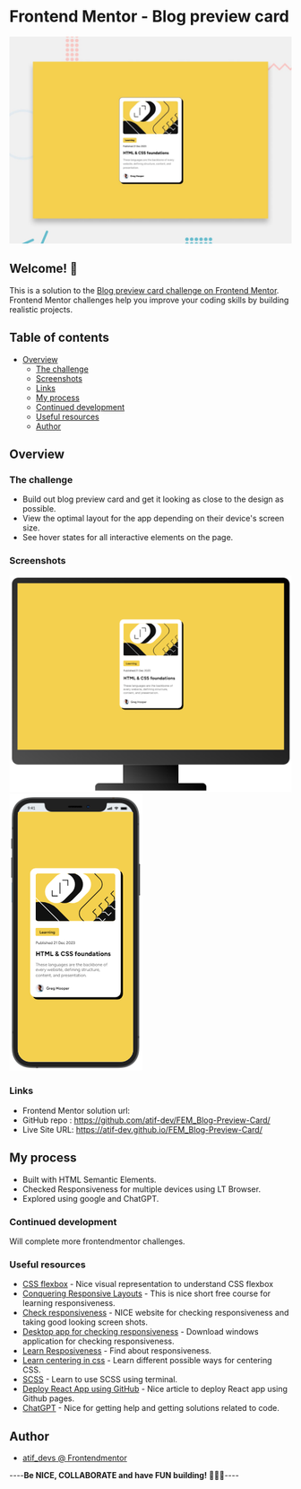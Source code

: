 # Frontend Mentor - Blog preview card

![Design preview for the Blog preview card challenge](./preview.jpg)

## Welcome! 👋

This is a solution to the [Blog preview card challenge on Frontend Mentor](https://www.frontendmentor.io/challenges/blog-preview-card-ckPaj01IcS). Frontend Mentor challenges help you improve your coding skills by building realistic projects.

## Table of contents

- [Overview](#overview)
  - [The challenge](#the-challenge)
  - [Screenshots](#screenshots)
  - [Links](#links)
  - [My process](#my-process)
  - [Continued development](#continued-development)
  - [Useful resources](#useful-resources)
  - [Author](#author)

## Overview

### The challenge

- Build out blog preview card and get it looking as close to the design as possible.
- View the optimal layout for the app depending on their device's screen size.
- See hover states for all interactive elements on the page.

### Screenshots

![PC View](https://github.com/atif-dev/FEM_Blog-Preview-Card/blob/main/screenshots/Screen(1440%20by%20900).png?raw=true)
![Mobile view](https://github.com/atif-dev/FEM_Blog-Preview-Card/blob/main/screenshots/iPhone.png?raw=true)

### Links

- Frontend Mentor solution url:
- GitHub repo : https://github.com/atif-dev/FEM_Blog-Preview-Card/
- Live Site URL: https://atif-dev.github.io/FEM_Blog-Preview-Card/

## My process

  - Built with HTML Semantic Elements.
  - Checked Responsiveness for multiple devices using LT Browser.
  - Explored using google and ChatGPT.
    
### Continued development

  Will complete more frontendmentor challenges.

### Useful resources

- [CSS flexbox](https://css-tricks.com/snippets/css/a-guide-to-flexbox/) - Nice visual representation to understand CSS flexbox 
- [Conquering Responsive Layouts](https://courses.kevinpowell.co/conquering-responsive-layouts) - This is nice short free course for learning responsiveness.
- [Check responsiveness](https://www.lambdatest.com/mobile-view-website) - NICE website for checking responsiveness and taking good looking screen shots.
- [Desktop app for checking responsiveness](https://responsively.app/) - Download windows application for checking responsiveness.
- [Learn Resposiveness](https://web.dev/learn/design/) - Find about responsiveness.
- [Learn centering in css](https://moderncss.dev/complete-guide-to-centering-in-css/) - Learn different possible ways for centering CSS.
- [SCSS](https://moderncss.dev/complete-guide-to-centering-in-css/) - Learn to use SCSS using terminal.
- [Deploy React App using GitHub](https://blog.logrocket.com/deploying-react-apps-github-pages/) - Nice article to deploy React app using Github pages.
- [ChatGPT](https://chat.openai.com/) - Nice for getting help and getting solutions related to code.


## Author

- [atif_devs @ Frontendmentor](https://www.frontendmentor.io/profile/atif-dev)

----**Be NICE, COLLABORATE and have FUN building!** 🚀😎😇----

